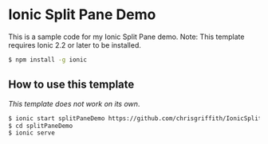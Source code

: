 # Ionic Split Pane Demo


This is a sample code for my Ionic Split Pane demo. Note: This template requires Ionic 2.2 or later to be installed.

```bash
$ npm install -g ionic
```

## How to use this template

*This template does not work on its own*.

```bash
$ ionic start splitPaneDemo https://github.com/chrisgriffith/IonicSplitPaneDemo --v2
$ cd splitPaneDemo
$ ionic serve
```
